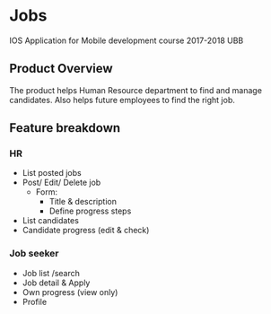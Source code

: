 # Jobs
IOS Application for Mobile development course 2017-2018 UBB

## Product Overview
The product helps Human Resource department to find and manage candidates. Also helps future employees to find the right job.
## Feature breakdown
### HR
* List posted jobs
* Post/ Edit/ Delete job 
  * Form:
    * Title & description
    * Define progress steps
* List candidates
* Candidate progress (edit & check)

### Job seeker
* Job list /search
* Job detail & Apply
* Own progress (view only)
* Profile
